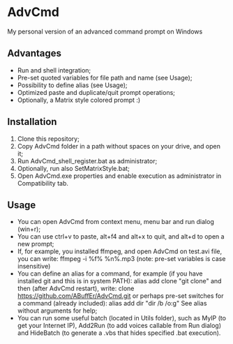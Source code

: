 # AdvCmd
My personal version of an advanced command prompt on Windows

## Advantages

* Run and shell integration;
* Pre-set quoted variables for file path and name (see Usage);
* Possibility to define alias (see Usage);
* Optimized paste and duplicate/quit prompt operations;
* Optionally, a Matrix style colored prompt :)


## Installation

1. Clone this repository;
2. Copy AdvCmd folder in a path without spaces on your drive, and open it;
3. Run AdvCmd_shell_register.bat as administrator;
4. Optionally, run also SetMatrixStyle.bat;
5. Open AdvCmd.exe properties and enable execution as administrator in Compatibility tab.


## Usage

* You can open AdvCmd from context menu, menu bar and run dialog (win+r);
* You can use ctrl+v to paste, alt+f4 and alt+x to quit, and alt+d to open a new prompt;
* If, for example, you installed ffmpeg, and open AdvCmd on test.avi file, you can write:
ffmpeg -i %f% %n%.mp3
(note: pre-set variables is case insensitive)
* You can define an alias for a command, for example (if you have installed git and this is in system PATH):
alias add clone "git clone"
and then (after AdvCmd restart), write:
clone https://github.com/ABuffEr/AdvCmd.git
or perhaps pre-set switches for a command (already included):
alias add dir "dir /b /o:g"
See alias without arguments for help;
* You can run some useful batch (located in Utils folder), such as MyIP (to get your Internet IP), Add2Run (to add voices callable from Run dialog) and HideBatch (to generate a .vbs that hides specified .bat execution).
